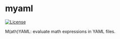 # myaml

[![License](https://img.shields.io/badge/License-Apache%202.0-blue.svg)](https://github.com/alexandru-dinu/myaml/blob/master/LICENSE)

<!-- [![pypi](https://img.shields.io/pypi/v/myaml.svg)](https://pypi.org/project/myaml/) -->

M(ath)YAML: evaluate math expressions in YAML files.

